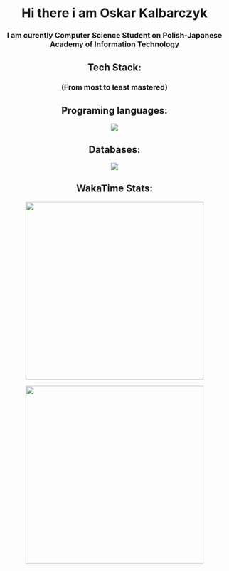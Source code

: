 <h1 align="center"> Hi there i am Oskar Kalbarczyk </h1>
<h3 align="center">I am curently Computer Science Student on Polish-Japanese Academy of Information Technology</h3>

<h2 align="center">Tech Stack:</h2>
<h3 align="center">(From most to least mastered)</h3>
<h2 align="center">Programing languages:</h2>
<p align="center">
  <a href="https://skillicons.dev">
    <img src="https://skillicons.dev/icons?i=java,js,html,css,ts,cpp,c,bash" />
  </a>
</p>
<h2 align="center">Databases:</h2>
<p align="center">
  <a href="https://skillicons.dev">
    <img src="https://skillicons.dev/icons?i=" />
  </a>
</p>
<h2 align="center">WakaTime Stats:</h2>
<p align = "center">
 <img src="https://wakatime.com/share/@c48108c0-dd21-4265-995a-32d28034e2fc/5202b1aa-189b-4bc8-b9ec-05b736edfd79.svg"
 height="400">
 </p>
<p align = "center">
<img src="https://wakatime.com/share/@c48108c0-dd21-4265-995a-32d28034e2fc/f099e584-59c8-4477-a1f0-4e2cd08c5e72.svg" height="400">
  </p>
